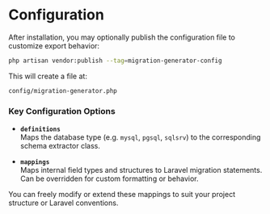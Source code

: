 # Configuration

After installation, you may optionally publish the configuration file to customize export behavior:

```bash
php artisan vendor:publish --tag=migration-generator-config
```

This will create a file at:

```
config/migration-generator.php
```

### Key Configuration Options

- **`definitions`**  
  Maps the database type (e.g. `mysql`, `pgsql`, `sqlsrv`) to the corresponding schema extractor class.

- **`mappings`**  
  Maps internal field types and structures to Laravel migration statements. Can be overridden for custom formatting or
  behavior.

You can freely modify or extend these mappings to suit your project structure or Laravel conventions.

